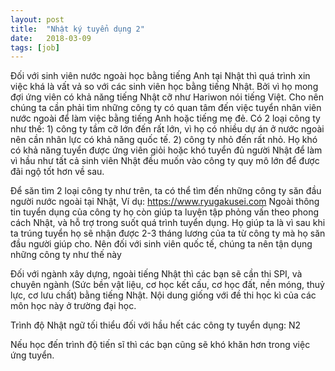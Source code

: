 ```yaml
---
layout: post
title:  "Nhật ký tuyển dụng 2"
date:   2018-03-09
tags: [job]
---
```

Đối với sinh viên nước ngoài học bằng tiếng Anh tại Nhật thì quá trình xin việc khá là vất vả so với các sinh viên 
học bằng tiếng Nhật. Bởi vì họ mong đợi ứng viên có khả năng tiếng Nhật cỡ như Hariwon nói tiếng Việt. Cho nên chúng
ta cần phải tìm những công ty có quan tâm đến việc tuyển nhân viên nước ngoài để làm việc bằng tiếng Anh hoặc tiếng 
mẹ đẻ. Có 2 loại công ty như thế: 1) công ty tầm cỡ lớn đến rất lớn, vì họ có nhiều dự án ở nước ngoài nên cần nhân
lực có khả năng quốc tế. 2) công ty nhỏ đến rất nhỏ. Họ khó có khả năng tuyển được ứng viên giỏi hoặc khó tuyển đủ 
người Nhật để làm vì hầu như tất cả sinh viên Nhật đều muốn vào công ty quy mô lớn để được đãi ngộ tốt hơn về sau.

Để săn tìm 2 loại công ty như trên, ta có thể tìm đến những công ty săn đầu người nước ngoài tại Nhật, Ví dụ:
https://www.ryugakusei.com
Ngoài thông tin tuyển dụng của công ty họ còn giúp ta luyện tập phỏng vấn theo phong cách Nhật, và hỗ trợ trong suốt
quá trình tuyển dụng. Họ giúp ta là vì sau khi ta trúng tuyển họ sẽ nhận được 2-3 tháng lương của ta từ công ty mà
họ săn đầu người giúp cho. Nên đối với sinh viên quốc tế, chúng ta nên tận dụng những công ty như thế này

Đối với ngành xây dựng, ngoài tiếng Nhật thì các bạn sẽ cần thi SPI, và chuyên ngành (Sức bền vật liệu, cơ học kết cấu,
cơ học đất, nền móng, thuỷ lực, cơ lưu chất) bằng tiếng Nhật. Nội dung giống với đề thi học kì của các môn học này
ở trường đại học.


Trình độ Nhật ngữ tối thiểu đối với hầu hết các công ty tuyển dụng: N2


Nếu học đến trình độ tiến sĩ thì các bạn cũng sẽ khó khăn hơn trong việc ứng tuyển.
